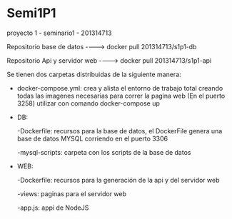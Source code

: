 # Semi1P1
proyecto 1 - seminario1 - 201314713

Repositorio base de datos      ---->  docker pull 201314713/s1p1-db




Repositorio Api y servidor web ---->  docker pull 201314713/s1p1-api




Se tienen dos carpetas distribuidas de la siguiente manera:
  
  - docker-compose.yml:
   crea y alista el entorno de trabajo total creando todas las imagenes necesarias para correr la pagina      web (En el puerto 3258)
    utilizar con comando docker-compose up
    
  - DB: 
  
      -Dockerfile: recursos para la base de datos, el DockerFile genera una base de datos MYSQL corriendo en el puerto 3306
      
      
      -mysql-scripts: carpeta con los scripts de la base de datos
      
      
  - WEB:
  
      -Dockerfile: recursos para la generación de la api y del servidor web
      
      
      -views: paginas para el servidor web
      
      
      -app.js: appi de NodeJS
